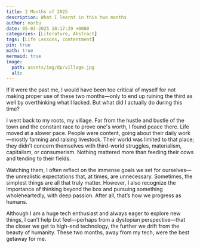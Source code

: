 ```yaml
---
title: 2 Months of 2025
description: What I learnt in this two months
author: norbu
date: 05-03-2025 10:17:29 +0000
categories: [Literature, Abstract]
tags: [Life Lessons, contentment]
pin: true
math: true
mermaid: true
image:
  path: assets/img/dp/village.jpg
  alt: 
---
```


If it were the past me, I would have been too critical of myself for not making proper use of these two months—only to end up ruining the third as well by overthinking what I lacked. But what did I actually do during this time?<br>

I went back to my roots, my village. Far from the hustle and bustle of the town and the constant race to prove one's worth, I found peace there. Life moved at a slower pace. People were content, going about their daily work—mostly farming and raising livestock. Their world was limited to that place; they didn’t concern themselves with third-world struggles, materialism, capitalism, or consumerism. Nothing mattered more than feeding their cows and tending to their fields.<br>

Watching them, I often reflect on the immense goals we set for ourselves—the unrealistic expectations that, at times, are unnecessary. Sometimes, the simplest things are all that truly matter. However, I also recognize the importance of thinking beyond the box and pursuing something wholeheartedly, with deep passion. After all, that’s how we progress as humans.<br>

Although I am a huge tech enthusiast and always eager to explore new things, I can’t help but feel—perhaps from a dystopian perspective—that the closer we get to high-end technology, the further we drift from the beauty of humanity. These two months, away from my tech, were the best getaway for me.<br>